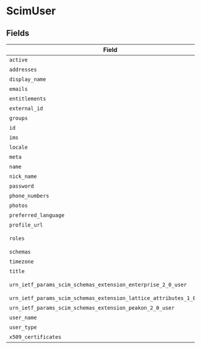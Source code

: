 # ScimUser


## Fields

| Field                                                                                                                                                                                                  | Type                                                                                                                                                                                                   | Required                                                                                                                                                                                               | Description                                                                                                                                                                                            |
| ------------------------------------------------------------------------------------------------------------------------------------------------------------------------------------------------------ | ------------------------------------------------------------------------------------------------------------------------------------------------------------------------------------------------------ | ------------------------------------------------------------------------------------------------------------------------------------------------------------------------------------------------------ | ------------------------------------------------------------------------------------------------------------------------------------------------------------------------------------------------------ |
| `active`                                                                                                                                                                                               | *T.nilable(T::Boolean)*                                                                                                                                                                                | :heavy_minus_sign:                                                                                                                                                                                     | N/A                                                                                                                                                                                                    |
| `addresses`                                                                                                                                                                                            | T::Array<[Models::Shared::ScimAddress](../../models/shared/scimaddress.md)>                                                                                                                            | :heavy_minus_sign:                                                                                                                                                                                     | N/A                                                                                                                                                                                                    |
| `display_name`                                                                                                                                                                                         | *T.nilable(::String)*                                                                                                                                                                                  | :heavy_minus_sign:                                                                                                                                                                                     | N/A                                                                                                                                                                                                    |
| `emails`                                                                                                                                                                                               | T::Array<[Models::Shared::ScimEmail](../../models/shared/scimemail.md)>                                                                                                                                | :heavy_minus_sign:                                                                                                                                                                                     | N/A                                                                                                                                                                                                    |
| `entitlements`                                                                                                                                                                                         | T::Array<[Models::Shared::ScimEntitlement](../../models/shared/scimentitlement.md)>                                                                                                                    | :heavy_minus_sign:                                                                                                                                                                                     | N/A                                                                                                                                                                                                    |
| `external_id`                                                                                                                                                                                          | *T.nilable(::String)*                                                                                                                                                                                  | :heavy_minus_sign:                                                                                                                                                                                     | N/A                                                                                                                                                                                                    |
| `groups`                                                                                                                                                                                               | T::Array<[Models::Shared::ScimUserGroups](../../models/shared/scimusergroups.md)>                                                                                                                      | :heavy_minus_sign:                                                                                                                                                                                     | N/A                                                                                                                                                                                                    |
| `id`                                                                                                                                                                                                   | *T.nilable(::String)*                                                                                                                                                                                  | :heavy_minus_sign:                                                                                                                                                                                     | N/A                                                                                                                                                                                                    |
| `ims`                                                                                                                                                                                                  | T::Array<[Models::Shared::ScimIms](../../models/shared/scimims.md)>                                                                                                                                    | :heavy_minus_sign:                                                                                                                                                                                     | N/A                                                                                                                                                                                                    |
| `locale`                                                                                                                                                                                               | *T.nilable(::String)*                                                                                                                                                                                  | :heavy_minus_sign:                                                                                                                                                                                     | N/A                                                                                                                                                                                                    |
| `meta`                                                                                                                                                                                                 | [T.nilable(Models::Shared::PropertyScimUserMeta)](../../models/shared/propertyscimusermeta.md)                                                                                                         | :heavy_minus_sign:                                                                                                                                                                                     | N/A                                                                                                                                                                                                    |
| `name`                                                                                                                                                                                                 | [T.nilable(Models::Shared::PropertyScimUserName)](../../models/shared/propertyscimusername.md)                                                                                                         | :heavy_minus_sign:                                                                                                                                                                                     | N/A                                                                                                                                                                                                    |
| `nick_name`                                                                                                                                                                                            | *T.nilable(::String)*                                                                                                                                                                                  | :heavy_minus_sign:                                                                                                                                                                                     | N/A                                                                                                                                                                                                    |
| `password`                                                                                                                                                                                             | *T.nilable(::String)*                                                                                                                                                                                  | :heavy_minus_sign:                                                                                                                                                                                     | N/A                                                                                                                                                                                                    |
| `phone_numbers`                                                                                                                                                                                        | T::Array<[Models::Shared::ScimPhoneNumber](../../models/shared/scimphonenumber.md)>                                                                                                                    | :heavy_minus_sign:                                                                                                                                                                                     | N/A                                                                                                                                                                                                    |
| `photos`                                                                                                                                                                                               | T::Array<[Models::Shared::ScimPhoto](../../models/shared/scimphoto.md)>                                                                                                                                | :heavy_minus_sign:                                                                                                                                                                                     | N/A                                                                                                                                                                                                    |
| `preferred_language`                                                                                                                                                                                   | *T.nilable(::String)*                                                                                                                                                                                  | :heavy_minus_sign:                                                                                                                                                                                     | N/A                                                                                                                                                                                                    |
| `profile_url`                                                                                                                                                                                          | *T.nilable(::String)*                                                                                                                                                                                  | :heavy_minus_sign:                                                                                                                                                                                     | N/A                                                                                                                                                                                                    |
| `roles`                                                                                                                                                                                                | T::Array<[Models::Shared::ScimRole](../../models/shared/scimrole.md)>                                                                                                                                  | :heavy_minus_sign:                                                                                                                                                                                     | Student, Faculty, ...                                                                                                                                                                                  |
| `schemas`                                                                                                                                                                                              | T::Array<[Models::Shared::PropertyScimUserSchemas](../../models/shared/propertyscimuserschemas.md)>                                                                                                    | :heavy_minus_sign:                                                                                                                                                                                     | N/A                                                                                                                                                                                                    |
| `timezone`                                                                                                                                                                                             | *T.nilable(::String)*                                                                                                                                                                                  | :heavy_minus_sign:                                                                                                                                                                                     | N/A                                                                                                                                                                                                    |
| `title`                                                                                                                                                                                                | *T.nilable(::String)*                                                                                                                                                                                  | :heavy_minus_sign:                                                                                                                                                                                     | N/A                                                                                                                                                                                                    |
| `urn_ietf_params_scim_schemas_extension_enterprise_2_0_user`                                                                                                                                           | [T.nilable(Models::Shared::PropertyScimUserUrnIetfParamsScimSchemasExtensionEnterprise20User)](../../models/shared/propertyscimuserurnietfparamsscimschemasextensionenterprise20user.md)               | :heavy_minus_sign:                                                                                                                                                                                     | an organization.                                                                                                                                                                                       |
| `urn_ietf_params_scim_schemas_extension_lattice_attributes_1_0_user`                                                                                                                                   | [T.nilable(Models::Shared::PropertyScimUserUrnIetfParamsScimSchemasExtensionLatticeAttributes10User)](../../models/shared/propertyscimuserurnietfparamsscimschemasextensionlatticeattributes10user.md) | :heavy_minus_sign:                                                                                                                                                                                     | N/A                                                                                                                                                                                                    |
| `urn_ietf_params_scim_schemas_extension_peakon_2_0_user`                                                                                                                                               | [T.nilable(Models::Shared::PropertyScimUserUrnIetfParamsScimSchemasExtensionPeakon20User)](../../models/shared/propertyscimuserurnietfparamsscimschemasextensionpeakon20user.md)                       | :heavy_minus_sign:                                                                                                                                                                                     | N/A                                                                                                                                                                                                    |
| `user_name`                                                                                                                                                                                            | *T.nilable(::String)*                                                                                                                                                                                  | :heavy_minus_sign:                                                                                                                                                                                     | N/A                                                                                                                                                                                                    |
| `user_type`                                                                                                                                                                                            | *T.nilable(::String)*                                                                                                                                                                                  | :heavy_minus_sign:                                                                                                                                                                                     | N/A                                                                                                                                                                                                    |
| `x509_certificates`                                                                                                                                                                                    | T::Array<[Models::Shared::ScimRole](../../models/shared/scimrole.md)>                                                                                                                                  | :heavy_minus_sign:                                                                                                                                                                                     | N/A                                                                                                                                                                                                    |